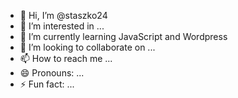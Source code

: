 - 👋 Hi, I’m @staszko24
- 👀 I’m interested in ...
- 🌱 I’m currently learning JavaScript and Wordpress
- 💞️ I’m looking to collaborate on ...
- 📫 How to reach me ...
- 😄 Pronouns: ...
- ⚡ Fun fact: ...

<!---
staszko24/staszko24 is a ✨ special ✨ repository because its `README.md` (this file) appears on your GitHub profile.
You can click the Preview link to take a look at your changes.
--->
